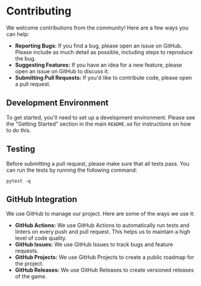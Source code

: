 # Contributing

We welcome contributions from the community! Here are a few ways you can help:

*   **Reporting Bugs:** If you find a bug, please open an issue on GitHub. Please include as much detail as possible, including steps to reproduce the bug.
*   **Suggesting Features:** If you have an idea for a new feature, please open an issue on GitHub to discuss it.
*   **Submitting Pull Requests:** If you'd like to contribute code, please open a pull request.

## Development Environment

To get started, you'll need to set up a development environment. Please see the "Getting Started" section in the main `README.md` for instructions on how to do this.

## Testing

Before submitting a pull request, please make sure that all tests pass. You can run the tests by running the following command:

```
pytest -q
```

## GitHub Integration

We use GitHub to manage our project. Here are some of the ways we use it:

*   **GitHub Actions:** We use GitHub Actions to automatically run tests and linters on every push and pull request. This helps us to maintain a high level of code quality.
*   **GitHub Issues:** We use GitHub Issues to track bugs and feature requests.
*   **GitHub Projects:** We use GitHub Projects to create a public roadmap for the project.
*   **GitHub Releases:** We use GitHub Releases to create versioned releases of the game.
